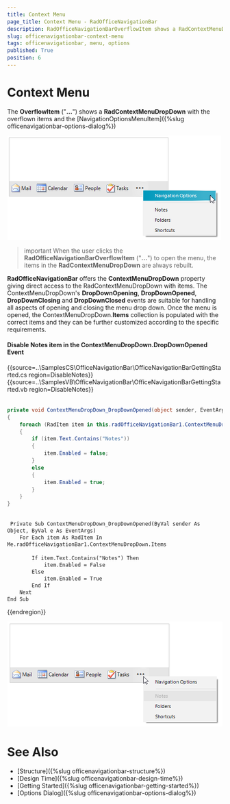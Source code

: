 ```yaml
---
title: Context Menu
page_title: Context Menu - RadOfficeNavigationBar
description: RadOfficeNavigationBarOverflowItem shows a RadContextMenuDropDown with the overflown items and the NavigationOptionsMenuItem.  
slug: officenavigationbar-context-menu
tags: officenavigationbar, menu, options
published: True
position: 6
---
```


# Context Menu

The **OverflowItem** ("**...**") shows a **RadContextMenuDropDown** with the overflown items and the [NavigationOptionsMenuItem]({%slug officenavigationbar-options-dialog%})

![WinForms RadOfficeNavigationBar Context Menu Overview](images/officenavigationbar-context-menu001.png)

>important When the user clicks the **RadOfficeNavigationBarOverflowItem** ("**...**") to open the menu, the items in  the **RadContextMenuDropDown** are always rebuilt.

**RadOfficeNavigationBar** offers the **ContextMenuDropDown** property giving direct access to the RadContextMenuDropDown with items. The ContextMenuDropDown's **DropDownOpening**, **DropDownOpened**, **DropDownClosing** and **DropDownClosed** events are suitable for handling all aspects of opening and closing the menu drop down. Once the menu is opened, the ContextMenuDropDown.**Items** collection is populated with the correct items and they can be further customized according to the specific requirements.

#### Disable Notes item in the ContextMenuDropDown.DropDownOpened Event

{{source=..\SamplesCS\OfficeNavigationBar\OfficeNavigationBarGettingStarted.cs region=DisableNotes}} 
{{source=..\SamplesVB\OfficeNavigationBar\OfficeNavigationBarGettingStarted.vb region=DisableNotes}} 

````C#

private void ContextMenuDropDown_DropDownOpened(object sender, EventArgs e)
{
    foreach (RadItem item in this.radOfficeNavigationBar1.ContextMenuDropDown.Items)
    {
        if (item.Text.Contains("Notes"))
        {
            item.Enabled = false;
        }
        else
        {
            item.Enabled = true;
        }
    }
}      

````
````VB.NET

 Private Sub ContextMenuDropDown_DropDownOpened(ByVal sender As Object, ByVal e As EventArgs)
    For Each item As RadItem In Me.radOfficeNavigationBar1.ContextMenuDropDown.Items

        If item.Text.Contains("Notes") Then
            item.Enabled = False
        Else
            item.Enabled = True
        End If
    Next
End Sub

````

{{endregion}} 

![WinForms RadOfficeNavigationBar DropDownOpened Event](images/officenavigationbar-context-menu002.png)

# See Also

* [Structure]({%slug officenavigationbar-structure%})	
* [Design Time]({%slug officenavigationbar-design-time%})	
* [Getting Started]({%slug officenavigationbar-getting-started%})	
* [Options Dialog]({%slug officenavigationbar-options-dialog%})



